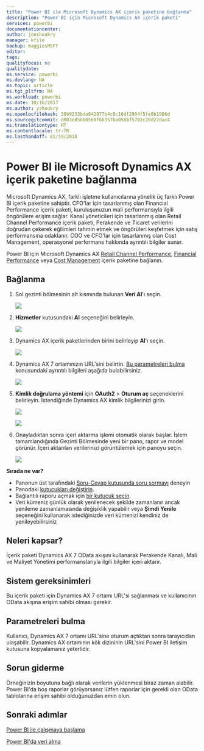 ```yaml
---
title: "Power BI ile Microsoft Dynamics AX içerik paketine bağlanma"
description: "Power BI için Microsoft Dynamics AX içerik paketi"
services: powerbi
documentationcenter: 
author: joeshoukry
manager: kfile
backup: maggiesMSFT
editor: 
tags: 
qualityfocus: no
qualitydate: 
ms.service: powerbi
ms.devlang: NA
ms.topic: article
ms.tgt_pltfrm: NA
ms.workload: powerbi
ms.date: 10/16/2017
ms.author: yshoukry
ms.openlocfilehash: 38b9233bda842877b4c8c16df2904f5fe8b1966d
ms.sourcegitcommit: d803e85bb0569f6b357ba0586f5702c20d27dac4
ms.translationtype: HT
ms.contentlocale: tr-TR
ms.lasthandoff: 01/19/2018
---
```

# <a name="connect-to-microsoft-dynamics-ax-content-pack-with-power-bi"></a>Power BI ile Microsoft Dynamics AX içerik paketine bağlanma
Microsoft Dynamics AX, farklı işletme kullanıcılarına yönelik üç farklı Power BI içerik paketine sahiptir. CFO'lar için tasarlanmış olan Financial Performance içerik paketi, kuruluşunuzun mali performansıyla ilgili öngörülere erişim sağlar. Kanal yöneticileri için tasarlanmış olan Retail Channel Performance içerik paketi, Perakende ve Ticaret verilerini doğrudan çekerek eğilimleri tahmin etmek ve öngörüleri keşfetmek için satış performansına odaklanır. COO ve CFO'lar için tasarlanmış olan Cost Management, operasyonel performans hakkında ayrıntılı bilgiler sunar.

Power BI için Microsoft Dynamics AX [Retail Channel Performance](https://app.powerbi.com/getdata/services/dynamics-ax-retail-channel-performance), [Financial Performance](https://app.powerbi.com/getdata/services/dynamics-ax-financial-performance) veya [Cost Management](https://app.powerbi.com/getdata/services/dynamics-ax-cost-management) içerik paketine bağlanın.

## <a name="how-to-connect"></a>Bağlanma
1. Sol gezinti bölmesinin alt kısmında bulunan **Veri Al**'ı seçin.
   
   ![](media/service-connect-to-microsoft-dynamics-ax/getdata.png)
2. **Hizmetler** kutusundaki **Al** seçeneğini belirleyin.
   
   ![](media/service-connect-to-microsoft-dynamics-ax/services.png)
3. Dynamics AX içerik paketlerinden birini belirleyip **Al**'ı seçin.
   
   ![](media/service-connect-to-microsoft-dynamics-ax/mdax.png)
4. Dynamics AX 7 ortamınızın URL'sini belirtin. [Bu parametreleri bulma](#FindingParams) konusundaki ayrıntılı bilgileri aşağıda bulabilirsiniz.
   
   ![](media/service-connect-to-microsoft-dynamics-ax/params.png)
5. **Kimlik doğrulama yöntemi** için **OAuth2** \> **Oturum aç** seçeneklerini belirleyin. İstendiğinde Dynamics AX kimlik bilgilerinizi girin.
   
    ![](media/service-connect-to-microsoft-dynamics-ax/creds.png)
   
    ![](media/service-connect-to-microsoft-dynamics-ax/creds2.png)
6. Onayladıktan sonra içeri aktarma işlemi otomatik olarak başlar. İşlem tamamlandığında Gezinti Bölmesinde yeni bir pano, rapor ve model görünür. İçeri aktarılan verilerinizi görüntülemek için panoyu seçin.
   
     ![](media/service-connect-to-microsoft-dynamics-ax/dashboard.png)

**Sırada ne var?**

* Panonun üst tarafındaki [Soru-Cevap kutusunda soru sormayı](power-bi-q-and-a.md) deneyin
* Panodaki [kutucukları değiştirin](service-dashboard-edit-tile.md).
* Bağlantılı raporu açmak için [bir kutucuk seçin](service-dashboard-tiles.md).
* Veri kümeniz günlük olarak yenilenecek şekilde zamanlanır ancak yenileme zamanlamasında değişiklik yapabilir veya **Şimdi Yenile** seçeneğini kullanarak istediğinizde veri kümenizi kendiniz de yenileyebilirsiniz

## <a name="whats-included"></a>Neleri kapsar?
İçerik paketi Dynamics AX 7 OData akışını kullanarak Perakende Kanalı, Mali ve Maliyet Yönetimi performanslarıyla ilgili bilgiler içeri aktarır.

## <a name="system-requirements"></a>Sistem gereksinimleri
Bu içerik paketi için Dynamics AX 7 ortamı URL'si sağlanması ve kullanıcının OData akışına erişim sahibi olması gerekir.

## <a name="finding-parameters"></a>Parametreleri bulma
<a name="FindingParams"></a>

Kullanıcı, Dynamics AX 7 ortamı URL'sine oturum açtıktan sonra tarayıcıdan ulaşabilir. Dynamics AX ortamının kök dizininin URL'sini Power BI iletişim kutusuna kopyalamanız yeterlidir.

## <a name="troubleshooting"></a>Sorun giderme
Örneğinizin boyutuna bağlı olarak verilerin yüklenmesi biraz zaman alabilir. Power BI'da boş raporlar görüyorsanız lütfen raporlar için gerekli olan OData tablolarına erişim sahibi olduğunuzdan emin olun.

## <a name="next-steps"></a>Sonraki adımlar
[Power BI ile çalışmaya başlama](service-get-started.md)

[Power BI'da veri alma](service-get-data.md)

